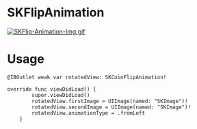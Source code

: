 # SKFlipAnimation
[![SKFlip-Animation-Img.gif](https://i.postimg.cc/NjwG54Lg/SKFlip-Animation-Img.gif)](https://postimg.cc/WhXcy0MK)

# Usage
```
@IBOutlet weak var rotatedView: SKCoinFlipAnimation!

override func viewDidLoad() {
        super.viewDidLoad()
        rotatedView.firstImage = UIImage(named: "SKImage")!
        rotatedView.secondImage = UIImage(named: "SKImage")!
        rotatedView.animationType = .fromLeft
    }
```
